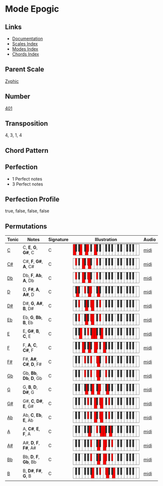 # Mode Epogic

## Links

- [Documentation](README.md)
- [Scales Index](Scales.md)
- [Modes Index](Modes.md)
- [Chords Index](Chords.md)

## Parent Scale

[Zyphic](ScaleZyphic.md)

## Number

[401](https://ianring.com/musictheory/scales/401)

## Transposition

4, 3, 1, 4

## Chord Pattern



## Perfection

- 1 Perfect notes
- 3 Perfect notes

## Perfection Profile

true, false, false, false

## Permutations

| Tonic | Notes | Signature | Illustration | Audio |
|-------|-------|-----------|--------------|-------|
| [C](ModeCNaturalEpogic.md) | C, **E**, **G**, **G#**, C | C | ![CNaturalEpogic](ModeCNaturalEpogic.png) | [midi](https://github.com/edipermadi/music/blob/main/docs/ModeCNaturalEpogic.mid?raw=true) |
| [C#](ModeCSharpEpogic.md) | C#, **F**, **G#**, **A**, C# | C | ![CSharpEpogic](ModeCSharpEpogic.png) | [midi](https://github.com/edipermadi/music/blob/main/docs/ModeCSharpEpogic.mid?raw=true) |
| [Db](ModeDFlatEpogic.md) | Db, **F**, **Ab**, **A**, Db | C | ![DFlatEpogic](ModeDFlatEpogic.png) | [midi](https://github.com/edipermadi/music/blob/main/docs/ModeDFlatEpogic.mid?raw=true) |
| [D](ModeDNaturalEpogic.md) | D, **F#**, **A**, **A#**, D | C | ![DNaturalEpogic](ModeDNaturalEpogic.png) | [midi](https://github.com/edipermadi/music/blob/main/docs/ModeDNaturalEpogic.mid?raw=true) |
| [D#](ModeDSharpEpogic.md) | D#, **G**, **A#**, **B**, D# | C | ![DSharpEpogic](ModeDSharpEpogic.png) | [midi](https://github.com/edipermadi/music/blob/main/docs/ModeDSharpEpogic.mid?raw=true) |
| [Eb](ModeEFlatEpogic.md) | Eb, **G**, **Bb**, **B**, Eb | C | ![EFlatEpogic](ModeEFlatEpogic.png) | [midi](https://github.com/edipermadi/music/blob/main/docs/ModeEFlatEpogic.mid?raw=true) |
| [E](ModeENaturalEpogic.md) | E, **G#**, **B**, **C**, E | C | ![ENaturalEpogic](ModeENaturalEpogic.png) | [midi](https://github.com/edipermadi/music/blob/main/docs/ModeENaturalEpogic.mid?raw=true) |
| [F](ModeFNaturalEpogic.md) | F, **A**, **C**, **C#**, F | C | ![FNaturalEpogic](ModeFNaturalEpogic.png) | [midi](https://github.com/edipermadi/music/blob/main/docs/ModeFNaturalEpogic.mid?raw=true) |
| [F#](ModeFSharpEpogic.md) | F#, **A#**, **C#**, **D**, F# | C | ![FSharpEpogic](ModeFSharpEpogic.png) | [midi](https://github.com/edipermadi/music/blob/main/docs/ModeFSharpEpogic.mid?raw=true) |
| [Gb](ModeGFlatEpogic.md) | Gb, **Bb**, **Db**, **D**, Gb | C | ![GFlatEpogic](ModeGFlatEpogic.png) | [midi](https://github.com/edipermadi/music/blob/main/docs/ModeGFlatEpogic.mid?raw=true) |
| [G](ModeGNaturalEpogic.md) | G, **B**, **D**, **D#**, G | C | ![GNaturalEpogic](ModeGNaturalEpogic.png) | [midi](https://github.com/edipermadi/music/blob/main/docs/ModeGNaturalEpogic.mid?raw=true) |
| [G#](ModeGSharpEpogic.md) | G#, **C**, **D#**, **E**, G# | C | ![GSharpEpogic](ModeGSharpEpogic.png) | [midi](https://github.com/edipermadi/music/blob/main/docs/ModeGSharpEpogic.mid?raw=true) |
| [Ab](ModeAFlatEpogic.md) | Ab, **C**, **Eb**, **E**, Ab | C | ![AFlatEpogic](ModeAFlatEpogic.png) | [midi](https://github.com/edipermadi/music/blob/main/docs/ModeAFlatEpogic.mid?raw=true) |
| [A](ModeANaturalEpogic.md) | A, **C#**, **E**, **F**, A | C | ![ANaturalEpogic](ModeANaturalEpogic.png) | [midi](https://github.com/edipermadi/music/blob/main/docs/ModeANaturalEpogic.mid?raw=true) |
| [A#](ModeASharpEpogic.md) | A#, **D**, **F**, **F#**, A# | C | ![ASharpEpogic](ModeASharpEpogic.png) | [midi](https://github.com/edipermadi/music/blob/main/docs/ModeASharpEpogic.mid?raw=true) |
| [Bb](ModeBFlatEpogic.md) | Bb, **D**, **F**, **Gb**, Bb | C | ![BFlatEpogic](ModeBFlatEpogic.png) | [midi](https://github.com/edipermadi/music/blob/main/docs/ModeBFlatEpogic.mid?raw=true) |
| [B](ModeBNaturalEpogic.md) | B, **D#**, **F#**, **G**, B | C | ![BNaturalEpogic](ModeBNaturalEpogic.png) | [midi](https://github.com/edipermadi/music/blob/main/docs/ModeBNaturalEpogic.mid?raw=true) |
